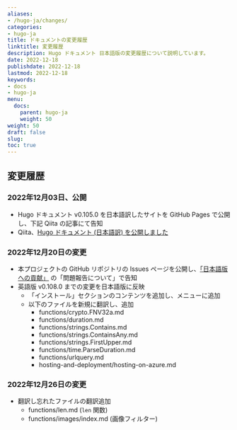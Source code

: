 ```yaml
---
aliases:
- /hugo-ja/changes/
categories:
- hugo-ja
title: ドキュメントの変更履歴
linktitle: 変更履歴
description: Hugo ドキュメント 日本語版の変更履歴について説明しています。 
date: 2022-12-18
publishdate: 2022-12-18
lastmod: 2022-12-18
keywords:
- docs
- hugo-ja
menu:
  docs:
    parent: hugo-ja
    weight: 50
weight: 50
draft: false
slug:
toc: true
---
```


## 変更履歴


### 2022年12月03日、公開

- Hugo ドキュメント v0.105.0 を日本語訳したサイトを GitHub Pages で公開し、下記 Qiita の記事にて告知
- Qiita、[Hugo ドキュメント (日本語訳) を公開しました](https://qiita.com/juggernautjp/items/07496d0c2fa1f592f548) 


### 2022年12月20日の変更

- 本プロジェクトの GitHub リポジトリの Issues ページを公開し、[「日本語版への貢献」](/hugo-ja/contribute/) の「問題報告について」で告知
- 英語版 v0.108.0 までの変更を日本語版に反映
  - 「インストール」セクションのコンテンツを追加し、メニューに追加
  - 以下のファイルを新規に翻訳し、追加
    - functions/crypto.FNV32a.md
    - functions/duration.md
    - functions/strings.Contains.md
    - functions/strings.ContainsAny.md
    - functions/strings.FirstUpper.md
    - functions/time.ParseDuration.md
    - functions/urlquery.md
    - hosting-and-deployment/hosting-on-azure.md


### 2022年12月26日の変更

- 翻訳し忘れたファイルの翻訳追加
  - functions/len.md (`len` 関数)
  - functions/images/index.md (画像フィルター)
